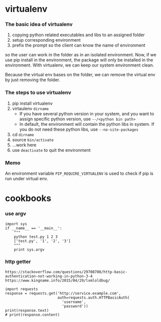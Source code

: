 # virtualenv

### The basic idea of virtualenv

1.  copying python related executables and libs to an assigned folder
2.  setup corresponding environment
3.  prefix the prompt so the client can know the name of environment

so the user can work in the folder as in an isolated environment. Now, if we use pip install in the environment, the package will only be installed in the environment. With virtualenv, we can keep our system environment clean.

Because the virtual env bases on the folder, we can remove the virtual env by just removing the folder.

### The steps to use virtualenv

1.  pip install virtualenv
2.  virtaulenv `dirname`
    *  If you have several python version in your system, and you want to assign specific python version, use `--/<python bin path>`
    *  In default, the environment will contain the python libs in system. If you do not need these python libs, use `--no-site-packages`
2.  cd `dirname`
3.  source `bin/activate`
4.  ...work here
5.  use `deactivate` to quit the environment

### Memo
An environment variable `PIP_REQUIRE_VIRTUALENV` is used to check if pip is run under virtual env.

# cookbooks

### use argv

    import sys
    if __name__ == '__main__':
        """
        python test.py 1 2 3
        ['test.py', '1', '2', '3']
        """
        print sys.argv

### http getter
`https://stackoverflow.com/questions/29708708/http-basic-authentication-not-working-in-python-3-4`
`https://www.kingname.info/2015/04/29/lxmloldbug/`

    import requests
    response = requests.get('http://service.example.com',
                            auth=requests.auth.HTTPBasicAuth(
                              'username',
                              'password'))
    print(response.text)
    # print(response.content)
